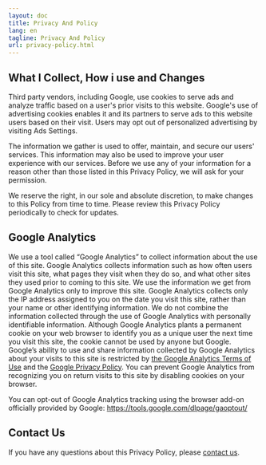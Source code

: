 ```yaml
---
layout: doc
title: Privacy And Policy
lang: en
tagline: Privacy And Policy
url: privacy-policy.html
---
```



## What I Collect, How i use and Changes

Third party vendors, including Google, use cookies to serve ads and analyze traffic based on a user's prior visits to this website. Google's use of advertising cookies enables it and its partners to serve ads to this website users based on their visit. Users may opt out of personalized advertising by visiting Ads Settings.

The information we gather is used to offer, maintain, and secure our users' services. This information may also be used to improve your user experience with our services. Before we use any of your information for a reason other than those listed in this Privacy Policy, we will ask for your permission.


We reserve the right, in our sole and absolute discretion, to make changes to this Policy from time to time. Please review this Privacy Policy periodically to check for updates.


## Google Analytics
We use a tool called “Google Analytics” to collect information about the use of this site. Google Analytics collects information such as how often users visit this site, what pages they visit when they do so, and what other sites they used prior to coming to this site. We use the information we get from Google Analytics only to improve this site. Google Analytics collects only the IP address assigned to you on the date you visit this site, rather than your name or other identifying information. We do not combine the information collected through the use of Google Analytics with personally identifiable information. Although Google Analytics plants a permanent cookie on your web browser to identify you as a unique user the next time you visit this site, the cookie cannot be used by anyone but Google. Google’s ability to use and share information collected by Google Analytics about your visits to this site is restricted by [the Google Analytics Terms of Use](https://www.google.com/analytics/tos.html) and the [Google Privacy Policy](https://www.google.com/privacypolicy.html). You can prevent Google Analytics from recognizing you on return visits to this site by disabling cookies on your browser.

You can opt-out of Google Analytics tracking using the browser add-on officially provided by Google: https://tools.google.com/dlpage/gaoptout/

## Contact Us

If you have any questions about this Privacy Policy, please [contact us](/contact).
